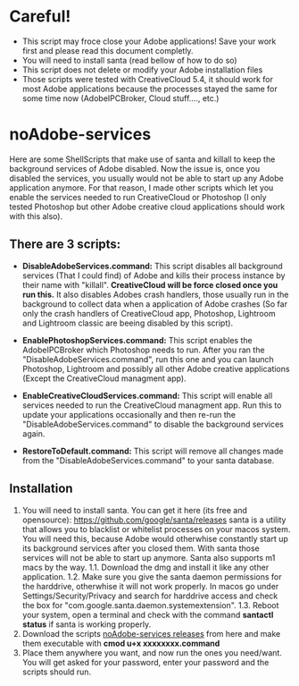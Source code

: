 # Careful!
- This script may froce close your Adobe applications! Save your work first and please read this document completly.
- You will need to install santa (read bellow of how to do so)
- This script does not delete or modify your Adobe installation files
- Those scripts were tested with CreativeCloud 5.4, it should work for most Adobe applications because the processes stayed the same for some time now (AdobeIPCBroker, Cloud stuff...., etc.)

# noAdobe-services
Here are some ShellScripts that make use of santa and killall to keep the background services of Adobe disabled. Now the issue is, once you disabled the services, you usually would not be able to start up any Adobe application anymore. For that reason, I made other scripts which let you enable the services needed to run CreativeCloud or Photoshop (I only tested Photoshop but other Adobe creative cloud applications should work with this also).

## There are 3 scripts:
- **DisableAdobeServices.command:**
This script disables all background services (That I could find) of Adobe and kills their process instance by their name with "killall". **CreativeCloud will be force closed once you run this.** It also disables Adobes crash handlers, those usually run in the background to collect data when a application of Adobe crashes (So far only the crash handlers of CreativeCloud app, Photoshop, Lightroom and Lightroom classic are beeing disabled by this script).

- **EnablePhotoshopServices.command:**
This script enables the AdobeIPCBroker which Photoshop needs to run. After you ran the "DisableAdobeServices.command", run this one and you can launch Photoshop, Lightroom and possibly all other Adobe creative applications (Except the CreativeCloud managment app).

- **EnableCreativeCloudServices.command:**
This script will enable all services needed to run the CreativeCloud managment app. Run this to update your applications occasionally and then re-run the "DisableAdobeServices.command" to disable the background services again.

- **RestoreToDefault.command:**
This script will remove all changes made from the "DisableAdobeServices.command" to your santa database.


## Installation
1. You will need to install santa. You can get it here (its free and opensource): https://github.com/google/santa/releases
santa is a utility that allows you to blacklist or whitelist processes on your macos system. You will need this, because Adobe would otherwhise constantly start up its background services after you closed them. With santa those services will not be able to start up anymore. Santa also supports m1 macs by the way.
1.1. Download the dmg and install it like any other application.
1.2. Make sure you give the santa daemon permissions for the harddrive, otherwhise it will not work properly. In macos go under Settings/Security/Privacy and search for harddrive access and check the box for "com.google.santa.daemon.systemextension".
1.3. Reboot your system, open a terminal and check with the command **santactl status** if santa is working properly.
2. Download the scripts [noAdobe-services releases](https://github.com/MyPictures/noAdobe-services/releases) from here and make them executable with **cmod u+x xxxxxxxx.command**
3. Place them anywhere you want, and now run the ones you need/want. You will get asked for your password, enter your password and the scripts should run.
